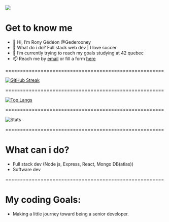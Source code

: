 
![](https://komarev.com/ghpvc/?username=gederooney)

# Get to know me

- 👋 Hi, I’m Rony Gédéon @Gederooney
- 👀 What do i do? Full stack web dev | I love soccer
- 🌱 I’m currently trying to reach my goals studying at 42 quebec
- 📫 Reach me by [email](mailto:gyebadokpo61@gmail.com) or fill a form [here](https://www.ronygedeon.com)

======================================================

[![GitHub Streak](https://streak-stats.demolab.com?user=gederooney&theme=onedark&hide_border=true)](https://git.io/streak-stats)

======================================================

[![Top Langs](https://github-readme-stats.vercel.app/api/top-langs/?username=gederooney&layout=compact)](https://github.com/YOUR_GITHUB_USERNAME/github-readme-stats)

======================================================

![Stats](https://github-readme-stats.vercel.app/api?username=gederooney&show_icons=true&count_private=true)

======================================================
# What can i do?

- Full stack dev (Node js, Express, React, Mongo DB(atlas))
- Software dev

======================================================
# My coding Goals:

- Making a little journey toward being a senior developer.
